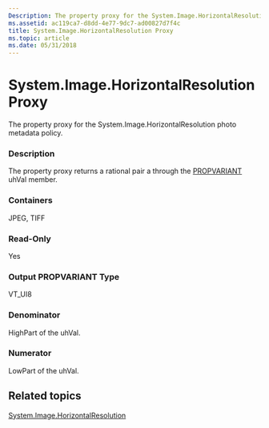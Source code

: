 ```yaml
---
Description: The property proxy for the System.Image.HorizontalResolution photo metadata policy.
ms.assetid: ac119ca7-d8dd-4e77-9dc7-ad00827d7f4c
title: System.Image.HorizontalResolution Proxy
ms.topic: article
ms.date: 05/31/2018
---
```


# System.Image.HorizontalResolution Proxy

The property proxy for the System.Image.HorizontalResolution photo metadata policy.

### Description

The property proxy returns a rational pair a through the [PROPVARIANT](https://msdn.microsoft.com/library/Aa380072(VS.85).aspx) uhVal member.

### Containers

JPEG, TIFF

### Read-Only

Yes

### Output PROPVARIANT Type

VT\_UI8

### Denominator

HighPart of the uhVal.

### Numerator

LowPart of the uhVal.

## Related topics

<dl> <dt>

[System.Image.HorizontalResolution](https://msdn.microsoft.com/library/bb787460(VS.85).aspx)
</dt> </dl>

 

 



